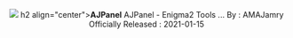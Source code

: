 <p align="center">
  <img src="https://github.com/AMAJamry/AJPanel/assets/164648277/08fb2f4c-a792-4066-991c-0ba31366116f">
  h2 align="center"><b>AJPanel</b></h2>
  AJPanel - Enigma2 Tools  ...  By : AMAJamry
  Officially Released : 2021-01-15
</p>
